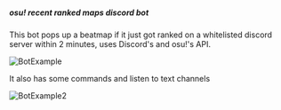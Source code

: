 ##### osu! recent ranked maps discord bot

This bot pops up a beatmap if it just got ranked on a whitelisted discord server within 2 minutes, uses Discord's and osu!'s API.

![BotExample](https://i.imgur.com/eCc43Mc.png)

It also has some commands and listen to text channels

![BotExample2](https://i.imgur.com/0KSJ8my.png)
